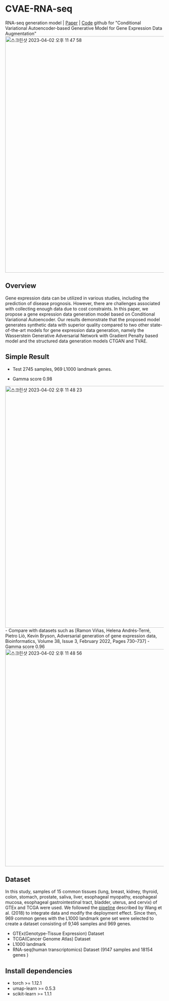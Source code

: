 # CVAE-RNA-seq
RNA-seq generation model | [Paper](https://doi.org/10.5909/JBE.2023.28.3.275) | [Code](https://github.com/HyunSBong/CVAE-RNA-seq)
github for "Conditional Variational Autoencoder-based Generative Model for Gene Expression Data Augmentation"
<img width="749" alt="스크린샷 2023-04-02 오후 11 47 58" src="https://user-images.githubusercontent.com/69189272/229360369-fd217d1c-6749-462f-b617-30adc314c4f1.png">


Overview
----------
Gene expression data can be utilized in various studies, including the prediction of disease prognosis. However, there are challenges associated with collecting enough data due to cost constraints. In this paper, we propose a gene expression data generation model based on Conditional Variational Autoencoder. Our results demonstrate that the proposed model generates synthetic data with superior quality compared to two other state-of-the-art models for gene expression data generation, namely the Wasserstein Generative Adversarial Network with Gradient Penalty based model and the structured data generation models CTGAN and TVAE.

Simple Result
----------
- Test 2745 samples, 969 L1000 landmark genes.

- Gamma score 0.98
<img width="766" alt="스크린샷 2023-04-02 오후 11 48 23" src="https://user-images.githubusercontent.com/69189272/229360395-d363555e-2e55-4405-bd3c-226868499f6d.png">
- Compare with datasets such as [Ramon Viñas, Helena Andrés-Terré, Pietro Liò,
Kevin Bryson, Adversarial generation of gene expression data, Bioinformatics, Volume 38, Issue 3, February 2022, Pages 730–737]
- Gamma score 0.96
<img width="688" alt="스크린샷 2023-04-02 오후 11 48 56" src="https://user-images.githubusercontent.com/69189272/229360428-698ee774-7aac-450d-9a6e-5c232814d65f.png">

Dataset
----------
In this study, samples of 15 common tissues (lung, breast, kidney, thyroid, colon, stomach, prostate, saliva, liver, esophageal myopathy, esophageal mucosa, esophageal gastrointestinal tract, bladder, uterus, and cervix) of GTEx and TCGA were used. We followed the [pipeline](https://github.com/mskcc/RNAseqDB) described by Wang et al. (2018) to integrate data and modify the deployment effect. Since then, 969 common genes with the L1000 landmark gene set were selected to create a dataset consisting of 9,146 samples and 969 genes.
- GTEx(Genotype-Tissue Expression) Dataset
- TCGA(Cancer Genome Atlas) Dataset
- L1000 landmark 
- RNA-seq(human transcriptomics) Dataset (9147 samples and 18154 genes )

Install dependencies
----------
- torch >= 1.12.1
- umap-learn >= 0.5.3
- scikit-learn >= 1.1.1
